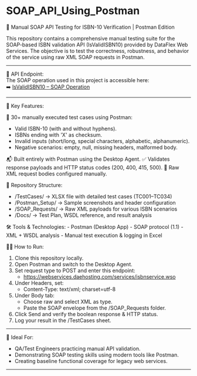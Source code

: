 # SOAP_API_Using_Postman
🧼 Manual SOAP API Testing for ISBN-10 Verification | Postman Edition

This repository contains a comprehensive manual testing suite for the SOAP-based ISBN validation API (IsValidISBN10) provided by DataFlex Web Services. The objective is to test the correctness, robustness, and behavior of the service using raw XML SOAP requests in Postman.

---

📌 API Endpoint:  
The SOAP operation used in this project is accessible here:  
➡️ [IsValidISBN10 – SOAP Operation](https://webservices.daehosting.com/services/isbnservice.wso?op=IsValidISBN10)  

---

📌 Key Features:

🧪 30+ manually executed test cases using Postman:
   - Valid ISBN-10 (with and without hyphens).
   - ISBNs ending with 'X' as checksum.
   - Invalid inputs (short/long, special characters, alphabetic, alphanumeric).
   - Negative scenarios: empty, null, missing headers, malformed body.
        
  📬 Built entirely with Postman using the Desktop Agent.
  ✅ Validates response payloads and HTTP status codes (200, 400, 415, 500).
  🧾 Raw XML request bodies configured manually.

📂 Repository Structure:
   - /TestCases/ → XLSX file with detailed test cases (TC001–TC034)
   - /Postman_Setup/ → Sample screenshots and header configuration
   - /SOAP_Requests/ → Raw XML payloads for various ISBN scenarios
   - /Docs/ → Test Plan, WSDL reference, and result analysis

🛠 Tools & Technologies:
    - Postman (Desktop App)
    - SOAP protocol (1.1)
    - XML + WSDL analysis
    - Manual test execution & logging in Excel

🧑‍💻 How to Run:
   1. Clone this repository locally.
   2. Open Postman and switch to the Desktop Agent.
   3. Set request type to POST and enter this endpoint:
      - https://webservices.daehosting.com/services/isbnservice.wso
   4. Under Headers, set:
        - Content-Type: text/xml; charset=utf-8
   5. Under Body tab:
        - Choose raw and select XML as type.
        - Paste the SOAP envelope from the /SOAP_Requests folder.
   6. Click Send and verify the boolean response & HTTP status.
   7. Log your result in the /TestCases sheet.

---

📌 Ideal For:
   - QA/Test Engineers practicing manual API validation.
   - Demonstrating SOAP testing skills using modern tools like Postman.
   - Creating baseline functional coverage for legacy web services.

---
